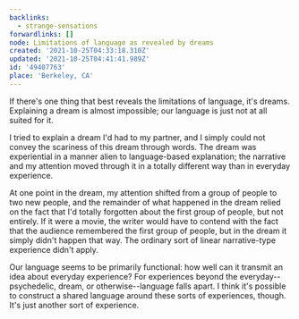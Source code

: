 ```yaml
---
backlinks:
  - strange-sensations
forwardlinks: []
node: Limitations of language as revealed by dreams
created: '2021-10-25T04:33:18.310Z'
updated: '2021-10-25T04:41:41.989Z'
id: '49407763'
place: 'Berkeley, CA'
---
```

If there's one thing that best reveals the limitations of language, it's dreams. Explaining a dream is almost impossible; our language is just not at all suited for it. 

I tried to explain a dream I'd had to my partner, and I simply could not convey the scariness of this dream through words. The dream was experiential in a manner alien to language-based explanation; the narrative and my attention moved through it in a totally different way than in everyday experience. 

At one point in the dream, my attention shifted from a group of people to two new people, and the remainder of what happened in the dream relied on the fact that I'd totally forgotten about the first group of people, but not entirely. If it were a movie, the writer would have to contend with the fact that the audience   remembered the first group of people, but in the dream it simply didn't happen that way. The ordinary sort of linear narrative-type experience didn't apply. 

Our language seems to be primarily functional: how well can it transmit an idea about everyday experience? For experiences beyond the everyday--psychedelic, dream, or otherwise--language falls apart. I think it's possible to construct a shared language around these sorts of experiences, though. It's just another sort of experience. 
